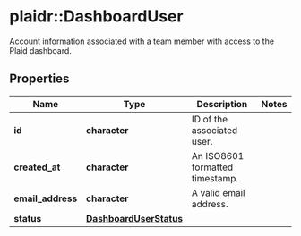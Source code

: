 # plaidr::DashboardUser

Account information associated with a team member with access to the Plaid dashboard.

## Properties
Name | Type | Description | Notes
------------ | ------------- | ------------- | -------------
**id** | **character** | ID of the associated user. | 
**created_at** | **character** | An ISO8601 formatted timestamp. | 
**email_address** | **character** | A valid email address. | 
**status** | [**DashboardUserStatus**](DashboardUserStatus.md) |  | 


